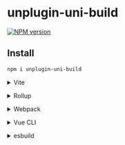 # unplugin-uni-build

[![NPM version](https://img.shields.io/npm/v/unplugin-uni-build?color=a1b858&label=)](https://www.npmjs.com/package/unplugin-uni-build)

## Install

```bash
npm i unplugin-uni-build
```

<details>
<summary>Vite</summary><br>

```ts
// vite.config.ts
import Starter from 'unplugin-uni-build/vite'

export default defineConfig({
  plugins: [
    Starter({ /* options */ }),
  ],
})
```

Example: [`playground/`](./playground/)

<br></details>

<details>
<summary>Rollup</summary><br>

```ts
// rollup.config.js
import Starter from 'unplugin-uni-build/rollup'

export default {
  plugins: [
    Starter({ /* options */ }),
  ],
}
```

<br></details>


<details>
<summary>Webpack</summary><br>

```ts
// webpack.config.js
module.exports = {
  /* ... */
  plugins: [
    require('unplugin-uni-build/webpack')({ /* options */ })
  ]
}
```

<br></details>

<details>
<summary>Vue CLI</summary><br>

```ts
// vue.config.js
module.exports = {
  configureWebpack: {
    plugins: [
      require('unplugin-uni-build/webpack')({ /* options */ }),
    ],
  },
}
```

<br></details>

<details>
<summary>esbuild</summary><br>

```ts
// esbuild.config.js
import { build } from 'esbuild'
import Starter from 'unplugin-uni-build/esbuild'

build({
  plugins: [Starter()],
})
```

<br></details>
